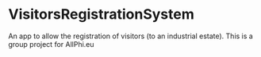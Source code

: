 # VisitorsRegistrationSystem
An app to allow the registration of visitors (to an industrial estate). This is a group project for AllPhi.eu
